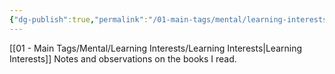 ```yaml
---
{"dg-publish":true,"permalink":"/01-main-tags/mental/learning-interests/books/books/","created":"2024-11-23T01:29:32.994+05:30","updated":"2024-11-23T01:31:19.734+05:30"}
---
```


[[01 - Main Tags/Mental/Learning Interests/Learning Interests\|Learning Interests]]
Notes and observations on the books I read. 
